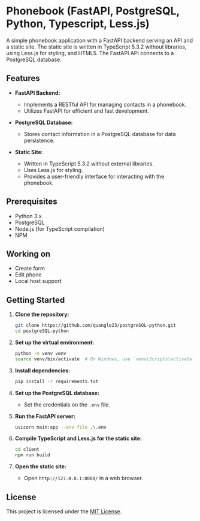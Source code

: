 # Phonebook (FastAPI, PostgreSQL, Python, Typescript, Less.js)

A simple phonebook application with a FastAPI backend serving an API and a static site. The static site is written in TypeScript 5.3.2 without libraries, using Less.js for styling, and HTML5. The FastAPI API connects to a PostgreSQL database.

## Features

- **FastAPI Backend:**
  - Implements a RESTful API for managing contacts in a phonebook.
  - Utilizes FastAPI for efficient and fast development.

- **PostgreSQL Database:**
  - Stores contact information in a PostgreSQL database for data persistence.

- **Static Site:**
  - Written in TypeScript 5.3.2 without external libraries.
  - Uses Less.js for styling.
  - Provides a user-friendly interface for interacting with the phonebook.

## Prerequisites

- Python 3.x
- PostgreSQL
- Node.js (for TypeScript compilation)
- NPM

## Working on

- Create form
- Edit phone
- Local host support

## Getting Started

1. **Clone the repository:**
   ```bash
   git clone https://github.com/quangle23/postgreSQL-python.git
   cd postgreSQL-python
   ```

2. **Set up the virtual environment:**
   ```bash
   python -m venv venv
   source venv/bin/activate  # On Windows, use `venv\Scripts\activate`
   ```

3. **Install dependencies:**
   ```bash
   pip install -r requirements.txt
   ```

4. **Set up the PostgreSQL database:**
   - Set the credentials on the `.env`  file.

5. **Run the FastAPI server:**
   ```bash
   uvicorn main:app --env-file .\.env
   ```

6. **Compile TypeScript and Less.js for the static site:**
   ```bash
   cd client
   npm run build
   ```

7. **Open the static site:**
   - Open `http://127.0.0.1:8000/` in a web browser.

## License

This project is licensed under the [MIT License](LICENSE).